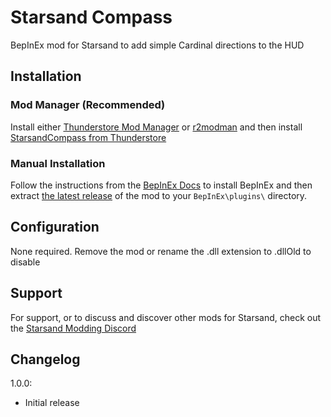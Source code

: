 # Starsand Compass
 
BepInEx mod for Starsand to add simple Cardinal directions to the HUD

## Installation

### Mod Manager (Recommended)

Install either [Thunderstore Mod Manager](https://www.overwolf.com/app/Thunderstore-Thunderstore_Mod_Manager) or [r2modman](https://thunderstore.io/package/ebkr/r2modman/) and then install [StarsandCompass from Thunderstore](https://starsand.thunderstore.io/package/innominata/StarsandCompass/)

### Manual Installation

Follow the instructions from the [BepInEx Docs](https://docs.bepinex.dev/articles/user_guide/installation/index.html) to install BepInEx and then extract [the latest release](https://github.com/innominata/StarsandCompass/releases/latest) of the mod to your `BepInEx\plugins\` directory.

## Configuration

None required. Remove the mod or rename the .dll extension to .dllOld to disable

## Support

For support, or to discuss and discover other mods for Starsand, check out the [Starsand Modding Discord](https://discord.gg/ZYVpC6uyY7)

## Changelog

1.0.0:

- Initial release

